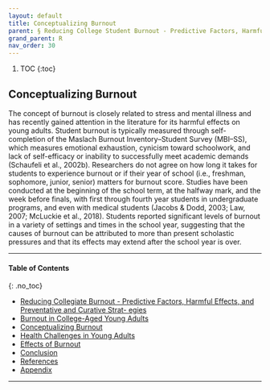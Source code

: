```yaml
---
layout: default
title: Conceptualizing Burnout
parent: § Reducing College Student Burnout - Predictive Factors, Harmful Effects, and Preventative Strategies  
grand_parent: R 
nav_order: 30 
---
```

<style>
.dont-break-out {
  /* These are technically the same, but use both */
  overflow-wrap: break-word;
  word-wrap: break-word;

     -ms-word-break: break-all;
  /* This is the dangerous one in WebKit, as it breaks things wherever */
  word-break: break-all;
  /* Instead use this non-standard one: */
  word-break: break-word;
}

.youtube-container {
    position: relative;
    width: 100%;
    height: 0;
    padding-bottom: 56.25%;
}
.youtube-video {
    position: absolute;
    top: 0;
    left: 0;
    width: 100%;
    height: 100%;
}

</style>

<div class="dont-break-out" markdown="1">

1. TOC
{:toc}

## Conceptualizing Burnout
The concept of burnout is closely related to stress and mental illness and has recently gained attention in the literature for its harmful effects on young adults. Student burnout is typically measured through self-completion of the Maslach Burnout Inventory–Student Survey (MBI–SS), which measures emotional exhaustion, cynicism toward schoolwork, and lack of self-efficacy or inability to successfully meet academic demands (Schaufeli et al., 2002b). Researchers do not agree on how long it takes for students to experience burnout or if their year of school (i.e., freshman, sophomore, junior, senior) matters for burnout score. Studies have been conducted at the beginning of the school term, at the halfway mark, and the week before finals, with first through fourth year students in undergraduate programs, and even with medical students (Jacobs & Dodd, 2003; Law, 2007; McLuckie et al., 2018). Students reported significant levels of burnout in a variety of settings and times in the school year, suggesting that the causes of burnout can be attributed to more than present scholastic pressures and that its effects may extend after the school year is over.

***

#### Table of Contents
{: .no_toc}

<ul><li> <a href="/docs/R/Reducing-College-Student-Burnout-Predictive-Factors-Harmful-Effects-and-Preventativ-Strategies-1/">Reducing Collegiate Burnout - Predictive Factors, Harmful Effects, and Preventative and Curative Strat- egies</a></li><li> <a href="/docs/R/Reducing-College-Student-Burnout-Predictive-Factors-Harmful-Effects-and-Preventativ-Strategies-2/">Burnout in College-Aged Young Adults</a></li><li> <a href="/docs/R/Reducing-College-Student-Burnout-Predictive-Factors-Harmful-Effects-and-Preventativ-Strategies-3/">Conceptualizing Burnout</a></li><li> <a href="/docs/R/Reducing-College-Student-Burnout-Predictive-Factors-Harmful-Effects-and-Preventativ-Strategies-4/">Health Challenges in Young Adults</a></li><li> <a href="/docs/R/Reducing-College-Student-Burnout-Predictive-Factors-Harmful-Effects-and-Preventativ-Strategies-5/">Effects of Burnout</a></li><li> <a href="/docs/R/Reducing-College-Student-Burnout-Predictive-Factors-Harmful-Effects-and-Preventativ-Strategies-6/">Conclusion</a></li><li> <a href="/docs/R/Reducing-College-Student-Burnout-Predictive-Factors-Harmful-Effects-and-Preventativ-Strategies-7/">References</a></li><li> <a href="/docs/R/Reducing-College-Student-Burnout-Predictive-Factors-Harmful-Effects-and-Preventativ-Strategies-8/">Appendix</a></li></ul>

***

</div>
